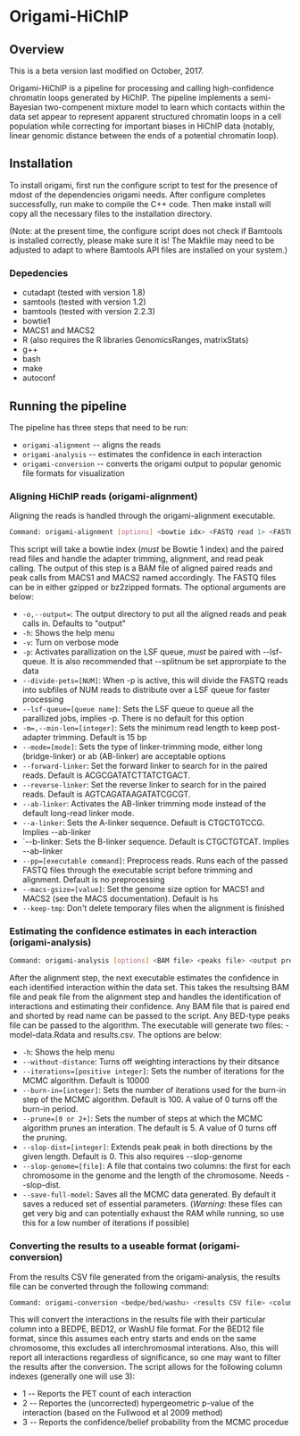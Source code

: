 # Origami-HiChIP

## Overview

This is a beta version last modified on October, 2017. 

Origami-HiChIP is a pipeline for processing and calling high-confidence chromatin loops generated by HiChIP. The pipeline implements a semi-Bayesian two-compenent mixture model to learn which contacts within the data set appear to represent apparent structured chromatin loops in a cell population while correcting for important biases in HiChIP data (notably, linear genomic distance between the ends of a potential chromatin loop).

## Installation

To install origami, first run the configure script to test for the presence of mdost of the dependencies origami needs. After configure completes successfully, run make to compile the C++ code. Then  make install will copy all the necessary files to the installation directory.

(Note: at the present time, the configure script does not check if Bamtools is installed correctly, please make sure it is! The Makfile may need to be adjusted to adapt to where Bamtools API files are installed on your system.)

### Depedencies
* cutadapt (tested with version 1.8)
* samtools (tested with version 1.2)
* bamtools (tested with version 2.2.3)
* bowtie1
* MACS1 and MACS2
* R (also requires the R libraries GenomicsRanges, matrixStats)
* g++
* bash
* make
* autoconf


## Running the pipeline

The pipeline has three steps that need to be run:

* `origami-alignment` -- aligns the reads
* `origami-analysis` -- estimates the confidence in each interaction
* `origami-conversion` -- converts the origami output to popular genomic file formats for visualization

### Aligning HiChIP reads (origami-alignment)

Aligning the reads is handled through the origami-alignment executable.
```bash
Command: origami-alignment [options] <bowtie idx> <FASTQ read 1> <FASTQ read 2>
```
This script will take a bowtie index (*must* be Bowtie 1 index) and the paired read files and handle the adapter trimming, alignment, and read peak calling. The output of this step is a BAM file of aligned paired reads and peak calls from MACS1 and MACS2 named accordingly. The FASTQ files can be in either gzipped or bz2zipped formats. The optional arguments are below:

* `-o,--output=`: The output directory to put all the aligned reads and peak calls in. Defaults to "output"
* `-h`: Shows the help menu
* `-v`: Turn on verbose mode
* `-p`: Activates parallization on the LSF queue, *must* be paired with --lsf-queue. It is also recommended that --splitnum be set approrpiate to the data
* `--divide-pets=[NUM]`: When -p is active, this will divide the FASTQ reads into subfiles of NUM reads to distribute over a LSF queue for faster processing
* `--lsf-queue=[queue name]`: Sets the LSF queue to queue all the parallized jobs, implies -p. There is no default for this option
* `-m=,--min-len=[integer]`: Sets the minimum read length to keep post-adapter trimming. Default is 15 bp
* `--mode=[mode]`: Sets the type of linker-trimming mode, either long (bridge-linker) or ab (AB-linker) are acceptable options
* `--forward-linker`: Set the forward linker to search for in the paired reads. Default is ACGCGATATCTTATCTGACT.
* `--reverse-linker`: Set the reverse linker to search for in the paired reads. Default is AGTCAGATAAGATATCGCGT.
* `--ab-linker`: Activates the AB-linker trimming mode instead of the default long-read linker mode.
* `--a-linker`: Sets the A-linker sequence. Default is CTGCTGTCCG. Implies --ab-linker
* `--b-linker: Sets the B-linker sequence. Default is CTGCTGTCAT. Implies --ab-linker
* `--pp=[executable command]`: Preprocess reads. Runs each of the passed FASTQ files through the executable script before trimming and alignment. Default is no preprocessing
* `--macs-gsize=[value]`: Set the genome size option for MACS1 and MACS2 (see the MACS documentation). Default is hs
* `--keep-tmp`: Don't delete temporary files when the alignment is finished



### Estimating the confidence estimates in each interaction (origami-analysis)


```bash
Command: origami-analysis [options] <BAM file> <peaks file> <output prefix>
```
After the alignment step, the next executable estimates the confidence in each identified interaction within the data set. This takes the resultsing BAM file and peak file from the alignment step and handles the identification of interactions and estimating their confidence. Any BAM file that is paired end and shorted by read name can be passed to the script. Any BED-type peaks file can be passed to the algorithm. The executable will generate two files: <output prefix>-model-data.Rdata and <output prefix>results.csv. The options are below:

* `-h`: Shows the help menu
* `--without-distance`: Turns off weighting interactions by their ditsance
* `--iterations=[positive integer]`: Sets the number of iterations for the MCMC algorithm. Default is 10000
* `--burn-in=[integer]`: Sets the number of iterations used for the burn-in step of the MCMC algorithm. Default is 100. A value of 0 turns off the burn-in period.
* `--prune=[0 or 2+]`: Sets the number of steps at which the MCMC algorithm prunes an interation. The default is 5. A value of 0 turns off the pruning.
* `--slop-dist=[integer]`: Extends peak peak in both directions by the given length. Default is 0. This also requires --slop-genome
* `--slop-genome=[file]`: A file that contains two columns: the first for each chromosome in the genome and the length of the chromosome. Needs --slop-dist.
* `--save-full-model`: Saves all the MCMC data generated. By default it saves a reduced set of essential parameters. (*Warning*: these files can get very big and can potentially exhaust the RAM while running, so use this for a low number of iterations if possible)

### Converting the results to a useable format (origami-conversion)


From the results CSV file generated from the origami-analysis, the results file can be converted through the following command:
```bash
Command: origami-conversion <bedpe/bed/washu> <results CSV file> <column index>
```
This will convert the interactions in the results file with their particular column into a BEDPE, BED12, or WashU file format. For the BED12 file format, since this assumes each entry starts and ends on the same chromosome, this excludes all interchromosmal interations. Also, this will report all interactions regardless of significance, so one may want to filter the results after the conversion. The script allows for the following column indexes (generally one will use 3):

* 1 -- Reports the PET count of each interaction
* 2 -- Reportes the (uncorrected) hypergeometric p-value of the interaction (based on the Fullwood et al 2009 method)
* 3 -- Reports the confidence/belief probability from the MCMC procedue
